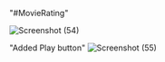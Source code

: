 "#MovieRating" 

![Screenshot (54)](https://user-images.githubusercontent.com/23003918/62941930-d7b2cd00-bdf4-11e9-9895-63c1c87a1b4e.png)

"Added Play button"
![Screenshot (55)](https://user-images.githubusercontent.com/23003918/63693603-253a2b80-c832-11e9-95b3-3bf7e5f3d892.png)

